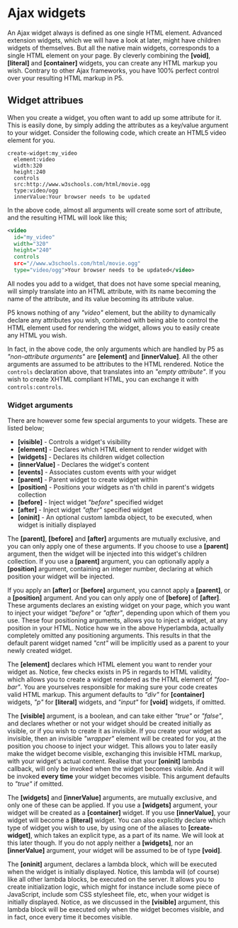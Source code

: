 # Ajax widgets

An Ajax widget always is defined as one single HTML element. Advanced extension widgets, which we will have a look at later, might have children widgets of themselves. But all the native main widgets, corresponds to a single HTML element on your page. By cleverly combining the **[void]**, **[literal]** and **[container]** widgets, you can create any HTML markup you wish. Contrary to other Ajax frameworks, you have 100% perfect control over your resulting HTML markup in P5.

## Widget attribues

When you create a widget, you often want to add up some attribute for it. This is easily done, by simply adding the attributes as a key/value argument to your widget. Consider the following code, which create an HTML5 video element for you.

```
create-widget:my_video
  element:video
  width:320
  height:240
  controls
  src:http://www.w3schools.com/html/movie.ogg
  type:video/ogg
  innerValue:Your browser needs to be updated
```

In the above code, almost all arguments will create some sort of attribute, and the resulting HTML will look like this;

```xml
<video 
  id="my_video"
  width="320"
  height="240"
  controls
  src="//www.w3schools.com/html/movie.ogg"
  type="video/ogg">Your browser needs to be updated</video>
```

All nodes you add to a widget, that does not have some special meaning, will simply translate into an HTML attribute, with its name becoming the name of the attribute, and its value becoming its attribute value.

P5 knows nothing of any *"video"* element, but the ability to dynamically declare any attributes you wish, combined with being able to control the HTML element used for rendering the widget, allows you to easily create any HTML you wish.

In fact, in the above code, the only arguments which are handled by P5 as *"non-attribute arguments"* are **[element]** and **[innerValue]**. All the other arguments are assumed to be attributes to the HTML rendered. Notice the `controls` declaration above, that translates into an *"empty attribute"*. If you wish to create XHTML compliant HTML, you can exchange it with `controls:controls`.

### Widget arguments

There are however some few special arguments to your widgets. These are listed below;

* **[visible]** - Controls a widget's visibility
* **[element]** - Declares which HTML element to render widget with
* **[widgets]** - Declares its children widget collection
* **[innerValue]** - Declares the widget's content
* **[events]** - Associates custom events with your widget
* **[parent]** - Parent widget to create widget within
* **[position]** - Positions your widgets as n'th child in parent's widgets collection
* **[before]** - Inject widget *"before"* specified widget
* **[after]** - Inject widget *"after"* specified widget
* **[oninit]** - An optional custom lambda object, to be executed, when widget is initially displayed

The **[parent]**, **[before]** and **[after]** arguments are mutually exclusive, and you can only apply one of these arguments. If you choose to use a **[parent]** argument, then the widget will be injected into this widget's children collection. If you use a **[parent]** argument, you can optionally apply a **[position]** argument, containing an integer number, declaring at which position your widget will be injected.

If you apply an **[after]** or **[before]** argument, you cannot apply a **[parent]**, or a **[position]** argument. And you can only apply one of **[before]** of **[after]**. These arguments declares an existing widget on your page, which you want to inject your widget *"before"* or *"after"*, depending upon which of them you use. These four positioning arguments, allows you to inject a widget, at any position in your HTML. Notice how we in the above Hyperlambda, actually completely omitted any positioning arguments. This results in that the default parent widget named *"cnt"* will be implicitly used as a parent to your newly created widget.

The **[element]** declares which HTML element you want to render your widget as. Notice, few checks exists in P5 in regards to HTML validity, which allows you to create a widget rendered as the HTML element of *"foo-bar"*. You are yourselves responsible for making sure your code creates valid HTML markup. This argument defaults to *"div"* for **[container]** widgets, *"p"* for **[literal]** widgets, and *"input"* for **[void]** widgets, if omitted.

The **[visible]** argument, is a boolean, and can take either *"true"* or *"false"*, and declares whether or not your widget should be created initially as visible, or if you wish to create it as invisible. If you create your widget as invisible, then an invisible *"wrapper"* element will be created for you, at the position you choose to inject your widget. This allows you to later easily make the widget become visible, exchanging this invisible HTML markup, with your widget's actual content. Realise that your **[oninit]** lambda callback, will only be invoked when the widget becomes visible. And it will be invoked **every time** your widget becomes visible. This argument defaults to *"true"* if omitted.

The **[widgets]** and **[innerValue]** arguments, are mutually exclusive, and only one of these can be applied. If you use a **[widgets]** argument, your widget will be created as a **[container]** widget. If you use **[innerValue]**, your widget will become a **[literal]** widget. You can also explicitly declare which type of widget you wish to use, by using one of the aliases to **[create-widget]**, which takes an explicit type, as a part of its name. We will look at this later though. If you do not apply neither a **[widgets]**, nor an **[innerValue]** argument, your widget will be assumed to be of type **[void]**.

The **[oninit]** argument, declares a lambda block, which will be executed when the widget is initially displayed. Notice, this lambda will (of course) like all other lambda blocks, be executed on the server. It allows you to create initialization logic, which might for instance include some piece of JavaScript, include som CSS stylesheet file, etc, when your widget is initially displayed. Notice, as we discussed in the **[visible]** argument, this lambda block will be executed only when the widget becomes visible, and in fact, once every time it becomes visible.